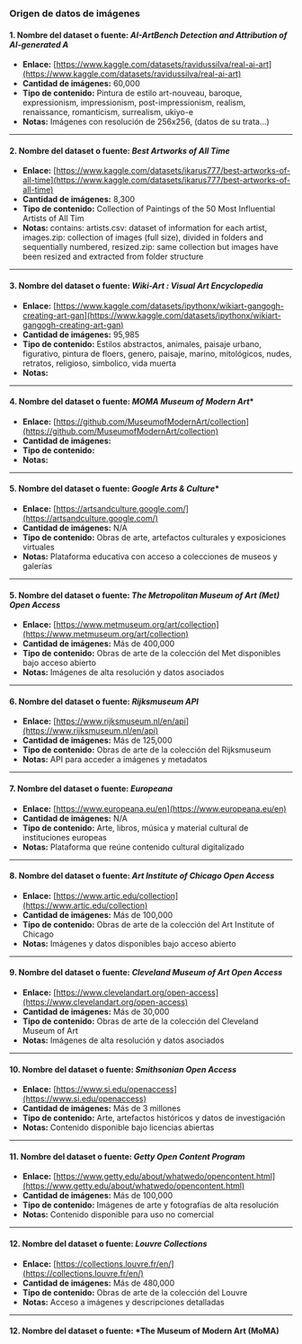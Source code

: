 ### Origen de datos de imágenes

#### 1. **Nombre del dataset o fuente:** *AI-ArtBench Detection and Attribution of AI-generated A*  
- **Enlace:** [https://www.kaggle.com/datasets/ravidussilva/real-ai-art](https://www.kaggle.com/datasets/ravidussilva/real-ai-art)  
- **Cantidad de imágenes:** 60,000  
- **Tipo de contenido:** Pintura de estilo art-nouveau, baroque, expressionism, impressionism, post-impressionism, realism, renaissance, romanticism, surrealism, ukiyo-e  
- **Notas:** Imágenes con resolución de 256x256, (datos de su trata...)

---

#### 2. **Nombre del dataset o fuente:** *Best Artworks of All Time*  
- **Enlace:** [https://www.kaggle.com/datasets/ikarus777/best-artworks-of-all-time](https://www.kaggle.com/datasets/ikarus777/best-artworks-of-all-time)  
- **Cantidad de imágenes:** 8,300  
- **Tipo de contenido:** Collection of Paintings of the 50 Most Influential Artists of All Tim  
- **Notas:** contains: artists.csv: dataset of information for each artist, images.zip: collection of images (full size), divided in folders and sequentially numbered, resized.zip: same collection but images have been resized and extracted from folder structure

---

#### 3. **Nombre del dataset o fuente:** *Wiki-Art : Visual Art Encyclopedia*  
- **Enlace:** [https://www.kaggle.com/datasets/ipythonx/wikiart-gangogh-creating-art-gan](https://www.kaggle.com/datasets/ipythonx/wikiart-gangogh-creating-art-gan)  
- **Cantidad de imágenes:** 95,985
- **Tipo de contenido:** Estilos abstractos, animales, paisaje urbano, figurativo, pintura de floers, genero, paisaje, marino, mitológicos, nudes, retratos, religioso, simbolico, vida muerta
- **Notas:** 

---

#### 4. **Nombre del dataset o fuente:** *MOMA Museum of Modern Art**  
- **Enlace:** [https://github.com/MuseumofModernArt/collection](https://github.com/MuseumofModernArt/collection)  
- **Cantidad de imágenes:**  
- **Tipo de contenido:**   
- **Notas:** 

---

#### 5. **Nombre del dataset o fuente:** *Google Arts & Culture**  
- **Enlace:** [https://artsandculture.google.com/](https://artsandculture.google.com/)  
- **Cantidad de imágenes:** N/A  
- **Tipo de contenido:** Obras de arte, artefactos culturales y exposiciones virtuales  
- **Notas:** Plataforma educativa con acceso a colecciones de museos y galerías

---

#### 5. **Nombre del dataset o fuente:** *The Metropolitan Museum of Art (Met) Open Access*  
- **Enlace:** [https://www.metmuseum.org/art/collection](https://www.metmuseum.org/art/collection)  
- **Cantidad de imágenes:** Más de 400,000  
- **Tipo de contenido:** Obras de arte de la colección del Met disponibles bajo acceso abierto  
- **Notas:** Imágenes de alta resolución y datos asociados

---

#### 6. **Nombre del dataset o fuente:** *Rijksmuseum API*  
- **Enlace:** [https://www.rijksmuseum.nl/en/api](https://www.rijksmuseum.nl/en/api)  
- **Cantidad de imágenes:** Más de 125,000  
- **Tipo de contenido:** Obras de arte de la colección del Rijksmuseum  
- **Notas:** API para acceder a imágenes y metadatos

---

#### 7. **Nombre del dataset o fuente:** *Europeana*  
- **Enlace:** [https://www.europeana.eu/en](https://www.europeana.eu/en)  
- **Cantidad de imágenes:** N/A  
- **Tipo de contenido:** Arte, libros, música y material cultural de instituciones europeas  
- **Notas:** Plataforma que reúne contenido cultural digitalizado

---

#### 8. **Nombre del dataset o fuente:** *Art Institute of Chicago Open Access*  
- **Enlace:** [https://www.artic.edu/collection](https://www.artic.edu/collection)  
- **Cantidad de imágenes:** Más de 100,000  
- **Tipo de contenido:** Obras de arte de la colección del Art Institute of Chicago  
- **Notas:** Imágenes y datos disponibles bajo acceso abierto

---

#### 9. **Nombre del dataset o fuente:** *Cleveland Museum of Art Open Access*  
- **Enlace:** [https://www.clevelandart.org/open-access](https://www.clevelandart.org/open-access)  
- **Cantidad de imágenes:** Más de 30,000  
- **Tipo de contenido:** Obras de arte de la colección del Cleveland Museum of Art  
- **Notas:** Imágenes de alta resolución y datos asociados

---

#### 10. **Nombre del dataset o fuente:** *Smithsonian Open Access*  
- **Enlace:** [https://www.si.edu/openaccess](https://www.si.edu/openaccess)  
- **Cantidad de imágenes:** Más de 3 millones  
- **Tipo de contenido:** Arte, artefactos históricos y datos de investigación  
- **Notas:** Contenido disponible bajo licencias abiertas

---

#### 11. **Nombre del dataset o fuente:** *Getty Open Content Program*  
- **Enlace:** [https://www.getty.edu/about/whatwedo/opencontent.html](https://www.getty.edu/about/whatwedo/opencontent.html)  
- **Cantidad de imágenes:** Más de 100,000  
- **Tipo de contenido:** Imágenes de arte y fotografías de alta resolución  
- **Notas:** Contenido disponible para uso no comercial

---

#### 12. **Nombre del dataset o fuente:** *Louvre Collections*  
- **Enlace:** [https://collections.louvre.fr/en/](https://collections.louvre.fr/en/)  
- **Cantidad de imágenes:** Más de 480,000  
- **Tipo de contenido:** Obras de arte de la colección del Louvre  
- **Notas:** Acceso a imágenes y descripciones detalladas

---

#### 12. **Nombre del dataset o fuente:** *The Museum of Modern Art (MoMA) 